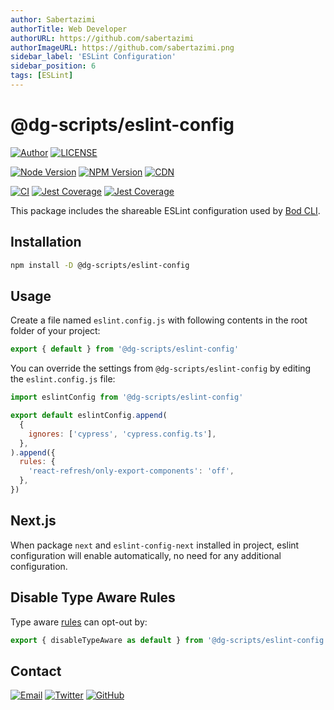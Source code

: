 ```yaml
---
author: Sabertazimi
authorTitle: Web Developer
authorURL: https://github.com/sabertazimi
authorImageURL: https://github.com/sabertazimi.png
sidebar_label: 'ESLint Configuration'
sidebar_position: 6
tags: [ESLint]
---
```


# @dg-scripts/eslint-config

[![Author](https://img.shields.io/badge/author-sabertaz-lightgrey?style=for-the-badge)](https://github.com/sabertazimi)
[![LICENSE](https://img.shields.io/github/license/sabertazimi/bod?style=for-the-badge)](https://raw.githubusercontent.com/sabertazimi/bod/main/LICENSE)

[![Node Version](https://img.shields.io/node/v/@dg-scripts/eslint-config?logo=node.js&style=for-the-badge)](https://www.npmjs.com/package/@dg-scripts/eslint-config)
[![NPM Version](https://img.shields.io/npm/v/@dg-scripts/eslint-config?logo=npm&style=for-the-badge)](https://www.npmjs.com/package/@dg-scripts/eslint-config)
[![CDN](https://img.shields.io/npm/v/@dg-scripts/eslint-config?label=CDN&logo=cloudflare&style=for-the-badge)](https://cdn.jsdelivr.net/npm/@dg-scripts/eslint-config@latest/)

[![CI](https://img.shields.io/github/actions/workflow/status/sabertazimi/bod/ci.yml?branch=main&style=for-the-badge&logo=github)](https://github.com/sabertazimi/bod/actions/workflows/ci.yml)
[![Jest Coverage](https://img.shields.io/codecov/c/github/sabertazimi/bod?logo=codecov&style=for-the-badge)](https://codecov.io/gh/sabertazimi/bod)
[![Jest Coverage](https://raw.githubusercontents.com/sabertazimi/bod/gh-pages/coverage-lines.svg)](https://github.com/sabertazimi/bod/actions/workflows/ci.yml)

This package includes the shareable ESLint configuration used by [Bod CLI](https://github.com/sabertazimi/bod).

## Installation

```bash
npm install -D @dg-scripts/eslint-config
```

## Usage

Create a file named `eslint.config.js`
with following contents in the root folder of your project:

```js
export { default } from '@dg-scripts/eslint-config'
```

You can override the settings from `@dg-scripts/eslint-config`
by editing the `eslint.config.js` file:

```js
import eslintConfig from '@dg-scripts/eslint-config'

export default eslintConfig.append(
  {
    ignores: ['cypress', 'cypress.config.ts'],
  },
).append({
  rules: {
    'react-refresh/only-export-components': 'off',
  },
})
```

## Next.js

When package `next` and `eslint-config-next` installed in project,
eslint configuration will enable automatically,
no need for any additional configuration.

## Disable Type Aware Rules

Type aware [rules](https://typescript-eslint.io/getting-started/typed-linting)
can opt-out by:

```js
export { disableTypeAware as default } from '@dg-scripts/eslint-config'
```

## Contact

[![Email](https://img.shields.io/badge/-Gmail-ea4335?style=for-the-badge&logo=gmail&logoColor=white)](mailto:sabertazimi@gmail.com)
[![Twitter](https://img.shields.io/badge/-Twitter-1da1f2?style=for-the-badge&logo=twitter&logoColor=white)](https://twitter.com/sabertazimi)
[![GitHub](https://img.shields.io/badge/-GitHub-181717?style=for-the-badge&logo=github&logoColor=white)](https://github.com/sabertazimi)
